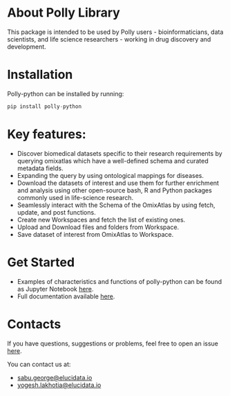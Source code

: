 # About Polly Library

This package is intended to be used by Polly users - bioinformaticians, data scientists, and life science researchers - working in drug discovery and development.

# Installation

Polly-python can be installed by running:

```python
pip install polly-python
```
 
# Key features:

* Discover biomedical datasets specific to their research requirements by querying omixatlas which have a well-defined schema and curated metadata fields. 
* Expanding the query by using ontological mappings for diseases.
* Download the datasets of interest and use them for further enrichment and analysis using other open-source bash, R and Python packages commonly used in life-science research.
* Seamlessly interact with the Schema of the OmixAtlas by using fetch, update, and post functions.
* Create new Workspaces and fetch the list of existing ones.
* Upload and Download files and folders from Workspace.
* Save dataset of interest from OmixAtlas to Workspace.

# Get Started

* Examples of characteristics and functions of polly-python can be found as Jupyter Notebook [here](https://github.com/ElucidataInc/polly-python). 
* Full documentation available [here](https://docs.elucidata.io/OmixAtlas/Polly%20Python.html).

# Contacts
If you have questions, suggestions or problems, feel free to open an issue [here](https://github.com/ElucidataInc/polly-python/issues).

You can contact us at:
* sabu.george@elucidata.io
* yogesh.lakhotia@elucidata.io
